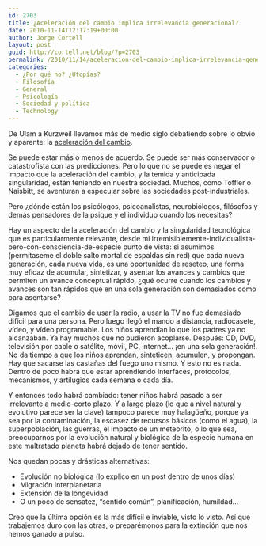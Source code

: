 ```yaml
---
id: 2703
title: ¿Aceleración del cambio implica irrelevancia generacional?
date: 2010-11-14T12:17:19+00:00
author: Jorge Cortell
layout: post
guid: http://cortell.net/blog/?p=2703
permalink: /2010/11/14/aceleracion-del-cambio-implica-irrelevancia-generacional/
categories:
  - ¿Por qué no? ¿Utopías?
  - Filosofí­a
  - General
  - Psicología
  - Sociedad y polí­tica
  - Technology
---
```

De Ulam a Kurzweil llevamos más de medio siglo debatiendo sobre lo obvio y aparente: la <a title="http://en.wikipedia.org/wiki/Accelerating_change" href="http://en.wikipedia.org/wiki/Accelerating_change" target="_blank">aceleración del cambio</a>.

Se puede estar más o menos de acuerdo. Se puede ser más conservador o catastrofista con las predicciones. Pero lo que no se puede es negar el impacto que la aceleración del cambio, y la temida y anticipada singularidad, están teniendo en nuestra sociedad. Muchos, como Toffler o Naisbitt, se aventuran a especular sobre las sociedades post-industriales.

Pero ¿dónde están los psicólogos, psicoanalistas, neurobiólogos, filósofos y demás pensadores de la psique y el individuo cuando los necesitas?

Hay un aspecto de la aceleración del cambio y la singularidad tecnológica que es particularmente relevante, desde mi irremisiblemente-individualista-pero-con-consciencia-de-especie punto de vista: si asumimos (permítaseme el doble salto mortal de espaldas sin red) que cada nueva generación, cada nueva vida, es una oportunidad de reseteo, una forma muy eficaz de acumular, sintetizar, y asentar los avances y cambios que permiten un avance conceptual rápido, ¿qué ocurre cuando los cambios y avances son tan rápidos que en una sola generación son demasiados como para asentarse?

Digamos que el cambio de usar la radio, a usar la TV no fue demasiado difícil para una persona. Pero luego llegó el mando a distancia, radiocasete, vídeo, y vídeo programable. Los niños aprendían lo que los padres ya no alcanzaban. Ya hay muchos que no pudieron acoplarse. Después: CD, DVD, televisión por cable o satélite, móvil, PC, internet&#8230; ¡en una sola generación!. No da tiempo a que los niños aprendan, sinteticen, acumulen, y propongan. Hay que sacarse las castañas del fuego uno mismo. Y esto no es nada. Dentro de poco habrá que estar aprendiendo interfaces, protocolos, mecanismos, y artilugios cada semana o cada día.

Y entonces todo habrá cambiado: tener niños habrá pasado a ser irrelevante a medio-corto plazo. Y a largo plazo (lo que a nivel natural y evolutivo parece ser la clave) tampoco parece muy halagüeño, porque ya sea por la contaminación, la escasez de recursos básicos (como el agua), la superpoblación, las guerras, el impacto de un meteorito, o lo que sea, preocuparnos por la evolución natural y biológica de la especie humana en este maltratado planeta habrá dejado de tener sentido.

Nos quedan pocas y drásticas alternativas:

  * Evolución no biológica (lo explico en un post dentro de unos días)
  * Migración interplanetaria
  * Extensión de la longevidad
  * O un poco de sensatez, &#8220;sentido común&#8221;, planificación, humildad&#8230;

Creo que la última opción es la más difícil e inviable, visto lo visto. Así que trabajemos duro con las otras, o preparémonos para la extinción que nos hemos ganado a pulso.